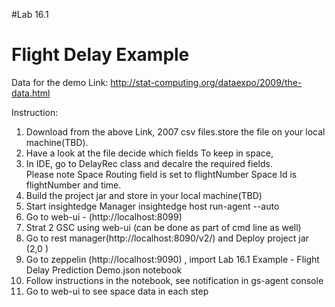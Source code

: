 #Lab 16.1

# Flight Delay Example

Data for the demo
Link:  http://stat-computing.org/dataexpo/2009/the-data.html

Instruction:
1. Download from the above Link, 2007 csv files.store the file on your local machine(TBD).
2. Have a look at the file decide which fields To keep in space,
3. In IDE, go to DelayRec class and decalre the required fields.  
   Please note Space Routing field is set to flightNumber
   Space Id is flightNumber and time. 
4. Build the project jar and store in your local machine(TBD)
2. Start insightedge Manager 
    insightedge host run-agent --auto    
3. Go to web-ui - (http://localhost:8099)
4. Strat 2 GSC using web-ui (can be done as part of cmd line as well)
6. Go to rest manager(http://localhost:8090/v2/) and Deploy project jar (2,0 )
7. Go to zeppelin (http://localhost:9090) , import Lab 16.1 Example - Flight Delay Prediction Demo.json notebook 
8. Follow instructions in the notebook, see notification in gs-agent console
9. Go to web-ui to see space data in each step




